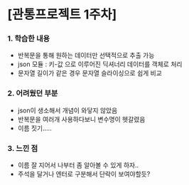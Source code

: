 # [관통프로젝트 1주차]

### 1. 학습한 내용

* 반복문을 통해 원하는 데이터만 선택적으로 추출 가능
* json 모듈 : 키-값 으로 이루어진 딕셔너리 데이터를 객체로 처리
* 문자열 길이가 같은 경우 문자열 슬라이싱으로 쉽게 비교



### 2. 어려웠던 부분

* json이 생소해서 개념이 와닿지 않았음
* 반복문을 여러개 사용하다보니 변수명이 헷갈렸음
* 이름 짓기.....



### 3. 느낀 점

* 이름 잘 지어서 나부터 좀 알아볼 수 있게 하자..
* 주석을 달거나 엔터로 구분해서 단락이 보여야할듯?

